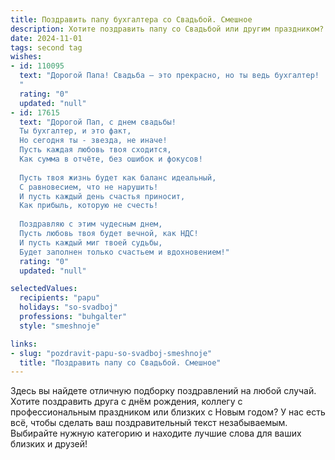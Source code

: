```yaml
---
title: Поздравить папу бухгалтера со Свадьбой. Смешное
description: Хотите поздравить папу со Свадьбой или другим праздником? Наш ИИ создаст незабываемое поздравление, а вы обязательно выделитесь среди других.  
date: 2024-11-01
tags: second tag
wishes:
- id: 110095
  text: "Дорогой Папа! Свадьба – это прекрасно, но ты ведь бухгалтер!  Надеюсь, ты уже подсчитал все расходы и убедился, что прибыль от этого брака –  безграничное счастье!  Поздравляю с этим важным событием, желаю семейного бюджета, который будет только расти, и чтобы баланс любви и радости всегда был положительным! Горечь расставания с холостой жизнью пусть компенсируется сладким медом семейной жизни!
  "
  rating: "0"
  updated: "null"
- id: 17615
  text: "Дорогой Пап, с днем свадьбы!
  Ты бухгалтер, и это факт,
  Но сегодня ты - звезда, не иначе!
  Пусть каждая любовь твоя сходится,
  Как сумма в отчёте, без ошибок и фокусов!
  
  Пусть твоя жизнь будет как баланс идеальный,
  С равновесием, что не нарушить!
  И пусть каждый день счастья приносит,
  Как прибыль, которую не счесть!
  
  Поздравляю с этим чудесным днем,
  Пусть любовь твоя будет вечной, как НДС!
  И пусть каждый миг твоей судьбы,
  Будет заполнен только счастьем и вдохновением!"
  rating: "0"
  updated: "null"

selectedValues:
  recipients: "papu"
  holidays: "so-svadboj"
  professions: "buhgalter"
  style: "smeshnoje"

links:
- slug: "pozdravit-papu-so-svadboj-smeshnoje"
  title: "Поздравить папу со Свадьбой. Смешное"
---
```


Здесь вы найдете отличную подборку поздравлений на любой случай.
Хотите поздравить друга с днём рождения, коллегу с профессиональным праздником или близких с Новым годом? У нас есть всё, чтобы сделать ваш поздравительный текст незабываемым. Выбирайте нужную категорию и находите лучшие слова для ваших близких и друзей!
